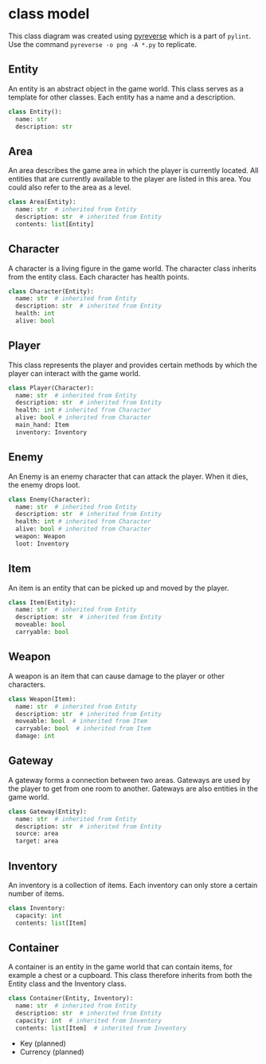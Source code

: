 # class model

This class diagram was created using [pyreverse](https://pylint.pycqa.org/en/latest/pyreverse.html) which is a part of `pylint`. Use the command `pyreverse -o png -A *.py` to replicate.

## Entity

An entity is an abstract object in the game world. This class serves as a template for other classes. Each entity has a name and a description.

```python
class Entity():
  name: str
  description: str
```

## Area

An area describes the game area in which the player is currently located. All entities that are currently available to the player are listed in this area. You could also refer to the area as a level.

```python
class Area(Entity):
  name: str  # inherited from Entity
  description: str  # inherited from Entity
  contents: list[Entity]
```

## Character

A character is a living figure in the game world. The character class inherits from the entity class. Each character has health points.

```python
class Character(Entity):
  name: str  # inherited from Entity
  description: str  # inherited from Entity
  health: int
  alive: bool
```

## Player

This class represents the player and provides certain methods by which the player can interact with the game world.

```python
class Player(Character):
  name: str  # inherited from Entity
  description: str  # inherited from Entity
  health: int # inherited from Character
  alive: bool # inherited from Character
  main_hand: Item
  inventory: Inventory
```

## Enemy

An Enemy is an enemy character that can attack the player. When it dies, the enemy drops loot.

```python
class Enemy(Character):
  name: str  # inherited from Entity
  description: str  # inherited from Entity
  health: int # inherited from Character
  alive: bool # inherited from Character
  weapon: Weapon
  loot: Inventory
```

## Item

An item is an entity that can be picked up and moved by the player.

```python
class Item(Entity):
  name: str  # inherited from Entity
  description: str  # inherited from Entity
  moveable: bool
  carryable: bool
```

## Weapon

A weapon is an item that can cause damage to the player or other characters.

```python
class Weapon(Item):
  name: str  # inherited from Entity
  description: str  # inherited from Entity
  moveable: bool  # inherited from Item
  carryable: bool  # inherited from Item
  damage: int
```

## Gateway

A gateway forms a connection between two areas. Gateways are used by the player to get from one room to another. Gateways are also entities in the game world.

```python
class Gateway(Entity):
  name: str  # inherited from Entity
  description: str  # inherited from Entity
  source: area
  target: area
```

## Inventory

An inventory is a collection of items. Each inventory can only store a certain number of items.

```python
class Inventory:
  capacity: int
  contents: list[Item]
```

## Container

A container is an entity in the game world that can contain items, for example a chest or a cupboard. This class therefore inherits from both the Entity class and the Inventory class.

```python
class Container(Entity, Inventory):
  name: str  # inherited from Entity
  description: str  # inherited from Entity
  capacity: int  # inherited from Inventory
  contents: list[Item]  # inherited from Inventory
```

- Key (planned)
- Currency (planned)
